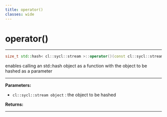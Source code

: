 ```yaml
---
title: operator()
classes: wide
---
```

# operator()

---

```cpp
size_t std::hash< cl::sycl::stream >::operator()(const cl::sycl::stream &object) const
```


enables calling an std::hash object as a function with the object to be hashed as a parameter 


---
**Parameters:**

 - `cl::sycl::stream object`
: the object to be hashed 

**Returns:** 

---
